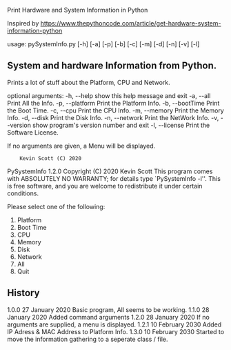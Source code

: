 Print Hardware and System Information in Python

Inspired by https://www.thepythoncode.com/article/get-hardware-system-information-python


usage: pySystemInfo.py [-h] [-a] [-p] [-b] [-c] [-m] [-d] [-n] [-v] [-l]

System and hardware Information from Python.
-----------------------
Prints a lot of stuff about the Platform, CPU and Network.

optional arguments:
  -h, --help      show this help message and exit
  -a, --all       Print All the Info.
  -p, --platform  Print the Platform Info.
  -b, --bootTime  Print the Boot Time.
  -c, --cpu       Print the CPU Info.
  -m, --memory    Print the Memory Info.
  -d, --disk      Print the Disk Info.
  -n, --network   Print the NetWork Info.
  -v, --version   show program's version number and exit
  -l, --license   Print the Software License.

 If no arguments are given, a Menu will be displayed.

        Kevin Scott (C) 2020


PySystemInfo 1.2.0   Copyright (C) 2020  Kevin Scott
This program comes with ABSOLUTELY NO WARRANTY; for details type `PySystemInfo -l''.
This is free software, and you are welcome to redistribute it under certain conditions.


Please select one of the following:
1. Platform
2. Boot Time
3. CPU
4. Memory
5. Disk
6. Network
7. All
8. Quit


History
-------

1.0.0   27 January  2020  Basic program, All seems to be working.
1.1.0   28 January  2020  Added command arguments
1.2.0   28 January  2020  If no arguments are supplied, a menu is displayed.
1.2.1   10 February 2030  Added IP Adress & MAC Address to Platform Info.
1.3.0   10 February 2030  Started to move the information gathering to a seperate class / file.

